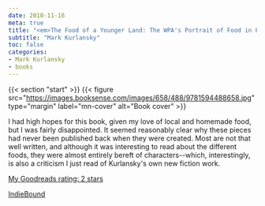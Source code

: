 ```yaml
---
date: 2010-11-16
meta: true
title: "<em>The Food of a Younger Land: The WPA's Portrait of Food in Pre-World War II America</em>"
subtitle: "Mark Kurlansky"
toc: false
categories:
- Mark Kurlansky
- books
---
```


{{< section "start" >}}
{{< figure src="https://images.booksense.com/images/658/488/9781594488658.jpg" type="margin" label="mn-cover" alt="Book cover" >}}

I had high hopes for this book, given my love of local and homemade food, but I was fairly disappointed. It seemed reasonably clear why these pieces had never been published back when they were created. Most are not that well written, and although it was interesting to read about the different foods, they were almost entirely bereft of characters--which, interestingly, is also a criticism I just read of Kurlansky's own new fiction work.

[My Goodreads rating: 2 stars](https://www.goodreads.com/review/show/128921785)  

[IndieBound](https://www.indiebound.org/book/9781594488658)
